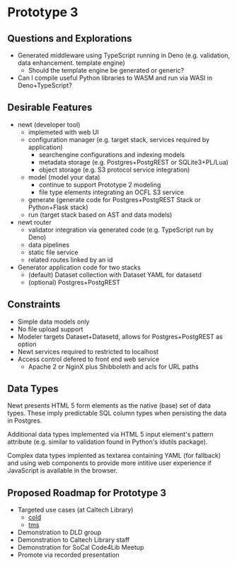 
# Prototype 3

## Questions and Explorations

- Generated middleware using TypeScript running in Deno (e.g. validation, data enhancement. template engine)
  - Should the template engine be generated or generic?
- Can I compile useful Python libraries to WASM and run via WASI in Deno+TypeScript?

## Desirable Features

- newt (developer tool)
  - implemeted with web UI
  - configuration manager (e.g. target stack, services required by application)
    - searchengine configurations and indexing models
    - metadata storage (e.g. Postgres+PostgREST or SQLite3+PL/Lua)
    - object storage (e.g. S3 protocol service integration)
  - model (model your data)
    - continue to support Prototype 2 modeling
    - file type elements integrating an OCFL S3 service
  - generate (generate code for Postgres+PostgREST Stack or Python+Flask stack)
  - run (target stack based on AST and data models)
- newt router
  - validator integration via generated code (e.g. TypeScript run by Deno)
  - data pipelines
  - static file service
  - related routes linked by an id
- Generator application code for two stacks
  - (default) Dataset collection with Dataset YAML for datasetd
  - (optional) Postgres+PostgREST


## Constraints

- Simple data models only
- No file upload support
- Modeler targets Dataset+Datasetd, allows for Postgres+PostgREST as option
- Newt services required to restricted to localhost
- Access control defered to front end web service
  - Apache 2 or NginX plus Shibboleth and acls for URL paths

## Data Types

Newt presents HTML 5 form elements as the native (base) set of data types. These imply
predictable SQL column types when persisting the data in Postgres.

Additional data types implemented via HTML 5 input element's pattern attribute (e.g.
similar to validation found in Python's idutils package).

Complex data types implented as textarea containing YAML (for fallback) and using
web components to provide more intitive user experience if JavaScript is available
in the browser.


## Proposed Roadmap for Prototype 3

- Targeted use cases (at Caltech Library)
  - [cold](https://github.com/caltechlibrary/cold)
  - [tms](https://github.com/caltechlibrary/tms)
- Demonstration to DLD group
- Demonstration to Caltech Library staff
- Demonstration for SoCal Code4Lib Meetup
- Promote via recorded presentation
